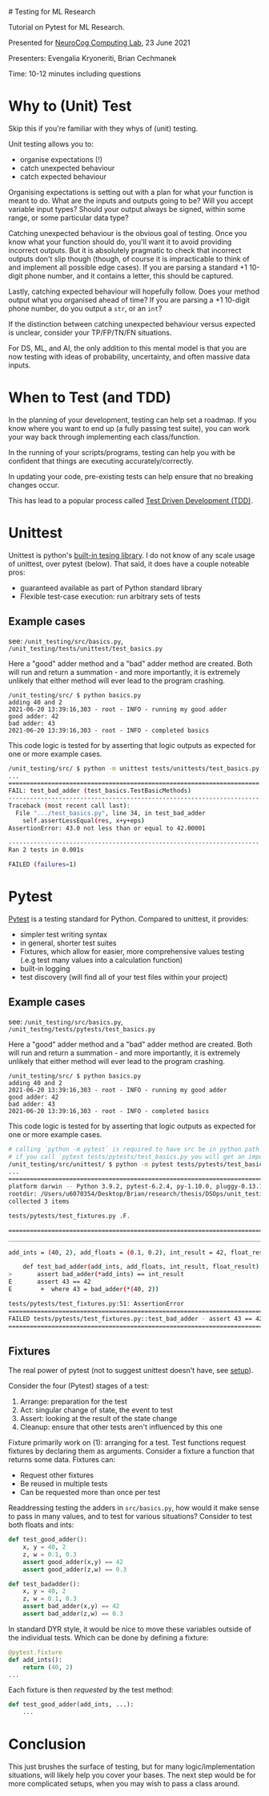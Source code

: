 # Testing for ML Research

Tutorial on Pytest for ML Research. 

Presented for [NeuroCog Computing Lab](https://cs.uwaterloo.ca/~jorchard/uw/NeuroCog.html), 23 June 2021 

Presenters: Evengalia Kryoneriti, Brian Cechmanek

Time: 10-12 minutes including questions

# Why to (Unit) Test

Skip this if you're familiar with they whys of (unit) testing. 

Unit testing allows you to:

* organise expectations (!) 
* catch unexpected behaviour
* catch expected behaviour 

Organising expectations is setting out with a plan for what your function is meant to do. What are the inputs and outputs going to be? Will you accept variable input types? Should your output always be signed, within some range, or some particular data type? 

Catching unexpected behaviour is the obvious goal of testing. Once you know what your function should do, you'll want it to avoid providing incorrect outputs. But it is absolutely pragmatic to check that incorrect outputs don't slip though (though, of course it is impracticable to think of and implement all possible edge cases). If you are parsing a standard +1 10-digit phone number, and it contains a letter, this should be captured. 

Lastly, catching expected behaviour will hopefully follow. Does your method output what you organised ahead of time? If you are parsing a +1 10-digit phone number, do you output a `str`, or an `int`? 

If the distinction between catching unexpected behaviour versus expected is unclear, consider your TP/FP/TN/FN situations. 

For DS, ML, and AI, the only addition to this mental model is that you are now testing with ideas of probability, uncertainty, and often massive data inputs. 


# When to Test (and TDD)

In the planning of your development, testing can help set a roadmap. If you know where you want to end up (a fully passing test suite), you can work your way back through implementing each class/function. 

In the running of your scripts/programs, testing can help you with be confident that things are executing accurately/correctly. 

In updating your code, pre-existing tests can help ensure that no breaking changes occur. 

This has lead to a popular process called [Test Driven Development (TDD)](https://en.wikipedia.org/wiki/Test-driven_development).

# Unittest

Unittest is python's [built-in tesing library](https://docs.python.org/3/library/unittest.html#module-unittest). I do not know of any scale usage of unittest, over pytest (below). That said, it does have a couple noteable pros: 

* guaranteed available as part of Python standard library
* Flexible test-case execution: run arbitrary sets of tests

## Example cases

see: `/unit_testing/src/basics.py`,  `/unit_testing/tests/unittest/test_basics.py`  

Here a "good" adder method and a "bad" adder method are created. Both will run and return a summation - and more importantly, it is extremely unlikely that either method will ever lead to the program crashing. 

```
/unit_testing/src/ $ python basics.py
adding 40 and 2
2021-06-20 13:39:16,303 - root - INFO - running my good adder
good adder: 42
bad adder: 43
2021-06-20 13:39:16,303 - root - INFO - completed basics
```

This code logic is tested for by asserting that logic outputs as expected for one or more example cases. 

```bash
/unit_testing/src/ $ python -m unittest tests/unittests/test_basics.py
...
======================================================================
FAIL: test_bad_adder (test_basics.TestBasicMethods)
----------------------------------------------------------------------
Traceback (most recent call last):
  File ".../test_basics.py", line 34, in test_bad_adder
    self.assertLessEqual(res, x+y+eps)
AssertionError: 43.0 not less than or equal to 42.00001

----------------------------------------------------------------------
Ran 2 tests in 0.001s

FAILED (failures=1)
```

# Pytest 

[Pytest](https://docs.pytest.org/en/6.2.x/) is a testing standard for Python. Compared to unittest, it provides:

* simpler test writing syntax
* in general, shorter test suites
* Fixtures, which allow for easier, more comprehensive values testing (.e.g test many values into a calculation function)
* built-in logging 
* test discovery (will find all of your test files within your project)

## Example cases

see: `/unit_testing/src/basics.py`, `/unit_testng/tests/pytests/test_basics.py`  

Here a "good" adder method and a "bad" adder method are created. Both will run and return a summation - and more importantly, it is extremely unlikely that either method will ever lead to the program crashing. 

```
/unit_testing/src/ $ python basics.py
adding 40 and 2
2021-06-20 13:39:16,303 - root - INFO - running my good adder
good adder: 42
bad adder: 43
2021-06-20 13:39:16,303 - root - INFO - completed basics
```

This code logic is tested for by asserting that logic outputs as expected for one or more example cases. 

```bash
# calling `python -m pytest` is required to have src be in python path
# if you call `pytest tests/pytests/test_basics.py you will get an import error
/unit_testing/src/unittest/ $ python -m pytest tests/pytests/test_basics.py 
...
============================================================================= test session starts ==============================================================================
platform darwin -- Python 3.9.2, pytest-6.2.4, py-1.10.0, pluggy-0.13.1
rootdir: /Users/u6070354/Desktop/Brian/research/thesis/DSOps/unit_testing
collected 3 items                                                                                                                                                              

tests/pytests/test_fixtures.py .F.                                                                                                                                       [100%]

=================================================================================== FAILURES ===================================================================================
________________________________________________________________________________ test_bad_adder ________________________________________________________________________________

add_ints = (40, 2), add_floats = (0.1, 0.2), int_result = 42, float_result = 0.30000000000000004

    def test_bad_adder(add_ints, add_floats, int_result, float_result):
>       assert bad_adder(*add_ints) == int_result
E       assert 43 == 42
E        +  where 43 = bad_adder(*(40, 2))

tests/pytests/test_fixtures.py:51: AssertionError
=========================================================================== short test summary info ============================================================================
FAILED tests/pytests/test_fixtures.py::test_bad_adder - assert 43 == 42
========================================================================= 1 failed, 2 passed in 0.11s ==========================================================================
```

## Fixtures 

The real power of pytest (not to suggest unittest doesn't have, see [setup](https://docs.python.org/3/library/unittest.html#unittest.TestCase.setUp)).

Consider the four (Pytest) stages of a test:

1. Arrange: preparation for the test 
2. Act: singular change of state, the event to test
3. Assert: looking at the result of the state change
4. Cleanup: ensure that other tests aren't influenced by this one

Fixture primarily work on (1): arranging for a test. Test functions request fixtures by declaring them as arguments. Consider a fixture a function that returns some data. Fixtures can:

* Request other fixtures
* Be reused in multiple tests
* Can be requested more than once per test

Readdressing testing the adders in `src/basics.py`, how would it make sense to pass in many values, and to test for various situations? Consider to test both floats and ints:

```python
def test_good_adder():
    x, y = 40, 2
    z, w = 0.1, 0.3
    assert good_adder(x,y) == 42
    assert good_adder(z,w) == 0.3

def test_badadder():
    x, y = 40, 2
    z, w = 0.1, 0.3
    assert bad_adder(x,y) == 42
    assert bad_adder(z,w) == 0.3
```

In standard DYR style, it would be nice to move these variables outside of the individual tests. Which can be done by defining a fixture:

```python
@pytest.fixture
def add_ints():
    return (40, 2)
...
```

Each fixture is then _requested_ by the test method:

```python
def test_good_adder(add_ints, ...):
    ...
```

# Conclusion 

This just brushes the surface of testing, but for many logic/implementation situations, will likely help you cover your bases. The next step would be for more complicated setups, when you may wish to pass a class around.






